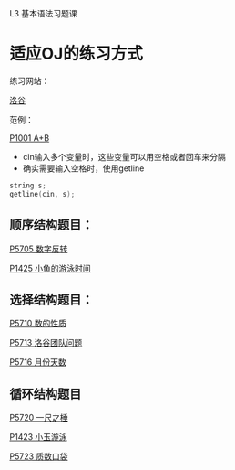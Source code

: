 L3 基本语法习题课
# 适应OJ的练习方式

练习网站：

[洛谷](http://www.luogu.com.cn)

范例：

[P1001 A+B](https://www.luogu.com.cn/problem/P1001)

* cin输入多个变量时，这些变量可以用空格或者回车来分隔
* 确实需要输入空格时，使用getline

```cpp
string s;
getline(cin, s);
```





## 顺序结构题目：

[P5705 数字反转](https://www.luogu.com.cn/problem/P5705)

[P1425 小鱼的游泳时间](https://www.luogu.com.cn/problem/P1425)

## 选择结构题目：

[P5710 数的性质](https://www.luogu.com.cn/problem/P5710)

[P5713 洛谷团队问题](https://www.luogu.com.cn/problem/P5713)

[P5716 月份天数](https://www.luogu.com.cn/problem/P5716)

## 循环结构题目


[P5720 一尺之棰](https://www.luogu.com.cn/problem/P5720)

[P1423 小玉游泳](https://www.luogu.com.cn/problem/P1423)

[P5723 质数口袋](https://www.luogu.com.cn/problem/P5723)